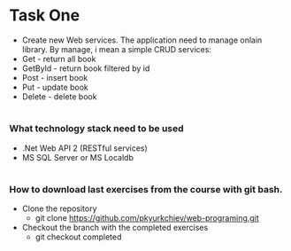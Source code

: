 # Task One

* Create new Web services. The application need to manage onlain library. By manage, i mean a simple CRUD services:
* Get - return all book
* GetById - return book filtered by id
* Post - insert book
* Put - update book
* Delete - delete book



#
### What technology stack need to be used
* .Net Web API 2 (RESTful services)
* MS SQL Server or MS Localdb



#
### How to download last exercises from the course with git bash.

* Clone the repository
  * git clone https://github.com/pkyurkchiev/web-programing.git
* Checkout the branch with the completed exercises
  * git checkout completed
